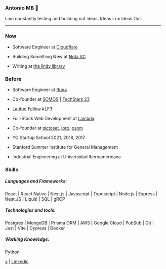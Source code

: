 ### Antonio MB :space_invader:

I am constantly testing and building out Ideas. Ideas in = Ideas Out.

---

### Now

* Software Engineer at [Cloudflare](https://www.cloudflare.com/)

* Building Something New at [Nota VC](https://nota.vc/)

* Writing at [the lindy library](https://thelindylibrary.org/)

### Before

* Software Engineer at [Runa](https://runahr.com/mx/home/)

* Co-founder at [SOMOS](http://somos.me/) | [TechStars 23](https://www.techstars.com)

* [Latitud Fellow](https://latitud.com/) #LF3

* Full-Stack Web Development at [Lambda](https://lambdaschool.com/)

* Co-founder at [pictoset](https://www.pictoset.com/), [loro](https://www.myloro.com/), [osom](http://www.osom.io/)

* YC Startup School 2021, 2018, 2017

* Stanford Summer Institute for General Management

* Industrial Engineering at Universidad Iberoamericana

### Skills

##### Languages and Frameworks:  
React | React Native | Next.js | Javascript | Typescript | Node.js | Express | Nest.JS | Liquid | SQL | gRCP

##### Technologies and tools:
Postgres | MongoDB | Prisma ORM | AWS | Google Cloud | PubSub | Git | Jest | Vite | Cypress | Docker

##### Working Knowledge:              
Python 





[x](https://twitter.com/tono_mtzb) | [Linkedin](https://www.linkedin.com/in/antoniomtzb/) 
